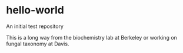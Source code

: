 hello-world
===========

An initial test repository

This is a long way from the biochemistry lab at Berkeley or working on fungal taxonomy at Davis.
